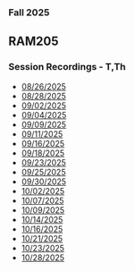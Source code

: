 ### Fall 2025
## RAM205
### Session Recordings - T,Th

- [08/26/2025](https://nmc.zoom.us/rec/share/0vv3CjmUlCZ3rrLgC2bDlLYWj6KopioZnaHsOx91aPbcJhMy8BxMM0Dz7QLLH2lb.ym-_h3GcTYUpFqhT)
- [08/28/2025](https://nmc.zoom.us/rec/share/EGwy7uw65or1OSqFE328AE00OJeMXYUO2nZ95IglbfhxdT8JbYm3mbGDxmlxg-g.K6zM_G7a1hAnoi_o)
- [09/02/2025](https://nmc.zoom.us/rec/share/iy1uab73dDWYiw-w8i37Xn1UiBsjwZbr5Z4-6QLe7civyI-fyDN3mFadMB2ziQLf.P-eYCmN1xI1Qug6D)
- [09/04/2025](https://nmc.zoom.us/rec/share/gKemgcfQymq5A6soWFXirK5O2STFZeBVmu3Obi7i3hyc6NiLQz1R2SYDZ19lCq2d.YBGktFnvhK3I_IZs)
- [09/09/2025](https://nmc.zoom.us/rec/share/RvQc-mTYse93E4Xg6Dd6hPGV5yTqLgKVr81x67hHUux3qFAwrH8K-woLAauwRgih.5_RTvLnOmz_j4EEk)
- [09/11/2025](https://nmc.zoom.us/rec/share/W5UWcu-xjJRoFViyswNiXV7-WVaHWr8Ue6H-SnhPG0P1yK8GZAsTllkAR6wejsUK.sfAUeDtXf6_xYQnw)
- [09/16/2025](https://nmc.zoom.us/rec/share/qZOHlo4AD8XRrkbLX2qedw4cN5rLNj0-ywbPCpzNd3ZTBcczwaJgvzDVhl7XzrzE.5PNHUP1EfdxjRjBr)
- [09/18/2025](https://nmc.zoom.us/rec/share/MvpB0uGQUJmU_5ezjkSKHdJeEpJru9OkcPXsqNIYLLMNW_1JhVrGL4XltzPVAZhw.6JBBchDqTNkOVP9T)
- [09/23/2025](https://nmc.zoom.us/rec/share/LQLxVw3HxAkPZEASNDFtKSSmRRNgroZtkIm3oXpZP_ZPYUQ-TPHr_YUYKthPP-1h.SBIq7L708_Fq5nfo)
- [09/25/2025]()
- [09/30/2025](https://nmc.zoom.us/rec/share/nS_Zbw-rYUKM6WOu1V2ZMKR6qOcYFNRrWR_adHWlelJsn8-JlcXXfBJ1hzlNWhnd.Tet2QspspeynE2j7?startTime=1759259258000)
- [10/02/2025](https://nmc.zoom.us/rec/share/F-SUd3-1VwWneynf7z66MNI9GbfkjzIsk8HU-w6PxEojNyw6qR1y72jMcE63XCrY.M2u2JtLMHMszIYXT)
- [10/07/2025](https://nmc.zoom.us/rec/share/3B--xezJ6cR1sPIN_Ry9y-TCnoZJsCO88id0KDPZS_mAKobxjV4P7J3uaQCM2nL0.4aTLapspLh1_Bs2z)
- [10/09/2025](https://nmc.zoom.us/rec/share/QW3j8Gv87OwS0km5_MbsEmN7cT09UdIPFhk6PxLZKfE0lOTZkurFLoHrGpqt1IvP.Tm0_e3gdGKisKvm3)
- [10/14/2025]()
- [10/16/2025](https://nmc.zoom.us/rec/share/s9-fvfQ-Y-_Y9bg8G6WboZB-fDmPMVCFTbFUWkMZrT55RJCNe3n1iWeV3YsW7ZUE.yo5gMJZglWa87ASI)
- [10/21/2025](https://nmc.zoom.us/rec/share/U98aLhsPaXkyftnB1x2FDAL-2GuBXcjgnlWklNfMMS0Oct2IEy0MZ35vBCc8rSKz.5UifLozfnBFu2VDn)
- [10/23/2025](https://nmc.zoom.us/rec/share/N9k8J6ti5d75kiuGo7HRusTSja1J-rtztYYQn_ON73M63Vz-bNCdEtcwwKPTNzmT.-LcCz0qDyKiQ9QCm)
- [10/28/2025](https://nmc.zoom.us/rec/share/FuUwvwnZUcSn3M4wmAGWbbMKOi3qyze0WjJ6JGY2UrkC4df8Rqv1oskuwUU5QeOE.9PMR2m5yEIgjByU7)

<!--

- [10/30/2025]()

- [11/04/2025]()
- [11/06/2025]()

- [11/11/2025]()
- [11/13/2025]()

- [11/18/2025]()
- [11/20/2025]()

- [11/25/2025]()
- [11/27/2025]()

- [12/02/2025]()
- [12/04/2025]()

- [12/09/2025]()
- [12/11/2025]()    cert test
 -->
